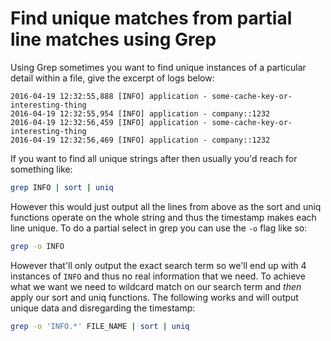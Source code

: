 # Find unique matches from partial line matches using Grep

Using Grep sometimes you want to find unique instances of a particular detail within a file, give the excerpt of logs below:

```text
2016-04-19 12:32:55,888 [INFO] application - some-cache-key-or-interesting-thing
2016-04-19 12:32:55,954 [INFO] application - company::1232
2016-04-19 12:32:56,459 [INFO] application - some-cache-key-or-interesting-thing
2016-04-19 12:32:56,469 [INFO] application - company::1232
```

If you want to find all unique strings after then usually you'd reach for something like:

```bash
grep INFO | sort | uniq
```

However this would just output all the lines from above as the sort and uniq functions operate on the whole string and thus the timestamp makes each line unique.  To do a partial select in grep you can use the `-o` flag like so:

```bash
grep -o INFO
```

However that'll only output the exact search term so we'll end up with 4 instances of `INFO` and thus no real information that we need. To achieve what we want we need to wildcard match on our search term and *then* apply our sort and uniq functions.  The following works and will output unique data and disregarding the timestamp:

```bash
grep -o 'INFO.*' FILE_NAME | sort | uniq
```